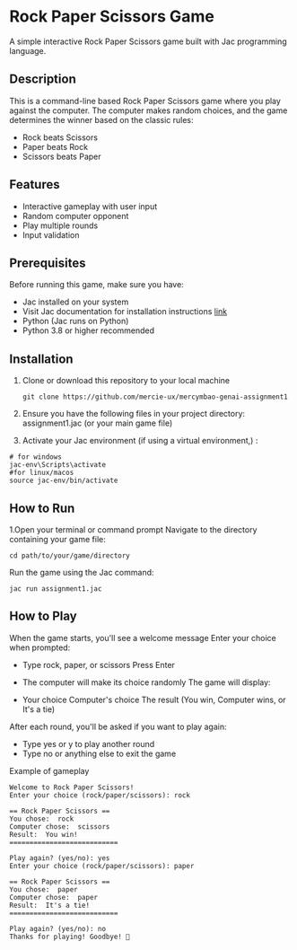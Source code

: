 # Rock Paper Scissors Game
A simple interactive Rock Paper Scissors game built with Jac programming language.

## Description
This is a command-line based Rock Paper Scissors game where you play against the computer. 
The computer makes random choices, and the game determines the winner based on the classic rules:

- Rock beats Scissors
- Paper beats Rock
- Scissors beats Paper

## Features

- Interactive gameplay with user input
- Random computer opponent
- Play multiple rounds
- Input validation

## Prerequisites
Before running this game, make sure you have:

- Jac installed on your system
- Visit Jac documentation for installation instructions [link](https://www.jac-lang.org/learn/installation/)
- Python (Jac runs on Python)
- Python 3.8 or higher recommended

## Installation

1. Clone or download this repository to your local machine
   ```
   git clone https://github.com/mercie-ux/mercymbao-genai-assignment1
   ```
2. Ensure you have the following files in your project directory:
assignment1.jac (or your main game file)

3. Activate your Jac environment (if using a virtual environment,) :
```
# for windows
jac-env\Scripts\activate
#for linux/macos
source jac-env/bin/activate

```
## How to Run

1.Open your terminal or command prompt
Navigate to the directory containing your game file:
```
cd path/to/your/game/directory
```
Run the game using the Jac command:
```
jac run assignment1.jac
```
## How to Play

When the game starts, you'll see a welcome message
Enter your choice when prompted:

- Type rock, paper, or scissors
Press Enter

- The computer will make its choice randomly
The game will display:

- Your choice
Computer's choice
The result (You win, Computer wins, or It's a tie)

After each round, you'll be asked if you want to play again:

- Type yes or y to play another round
- Type no or anything else to exit the game

Example of gameplay
```
Welcome to Rock Paper Scissors!
Enter your choice (rock/paper/scissors): rock

== Rock Paper Scissors ==
You chose:  rock
Computer chose:  scissors
Result:  You win!
===========================

Play again? (yes/no): yes
Enter your choice (rock/paper/scissors): paper

== Rock Paper Scissors ==
You chose:  paper
Computer chose:  paper
Result:  It's a tie!
===========================

Play again? (yes/no): no
Thanks for playing! Goodbye! 👋
```
